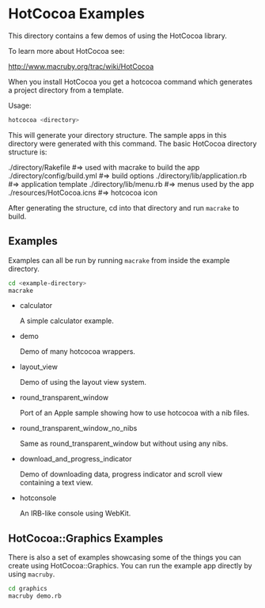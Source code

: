 # HotCocoa Examples

This directory contains a few demos of using the HotCocoa library.

To learn more about HotCocoa see:

  http://www.macruby.org/trac/wiki/HotCocoa

When you install HotCocoa you get a hotcocoa command which generates a
project directory from a template.

Usage:

```bash
hotcocoa <directory>
```

This will generate your directory structure. The sample apps in this
directory were generated with this command.  The basic HotCocoa
directory structure is:

./directory/Rakefile              #=> used with macrake to build the app
./directory/config/build.yml      #=> build options
./directory/lib/application.rb    #=> application template
./directory/lib/menu.rb           #=> menus used by the app
./resources/HotCocoa.icns         #=> hotcocoa icon

After generating the structure, cd into that directory and run
`macrake` to build.

## Examples

Examples can all be run by running `macrake` from inside the example
directory.

```bash
cd <example-directory>
macrake
```

* calculator

  A simple calculator example.

* demo

  Demo of many hotcocoa wrappers.

* layout\_view

  Demo of using the layout view system.

* round\_transparent_window

  Port of an Apple sample showing how to use hotcocoa with a nib files.

* round\_transparent\_window\_no\_nibs

  Same as round\_transparent\_window but without using any nibs.

* download\_and\_progress\_indicator

  Demo of downloading data, progress indicator and scroll view containing a text view.

* hotconsole

  An IRB-like console using WebKit.

## HotCocoa::Graphics Examples

There is also a set of examples showcasing some of the things you can
create using HotCocoa::Graphics. You can run the example app directly
by using `macruby`.

```bash
cd graphics
macruby demo.rb
```
